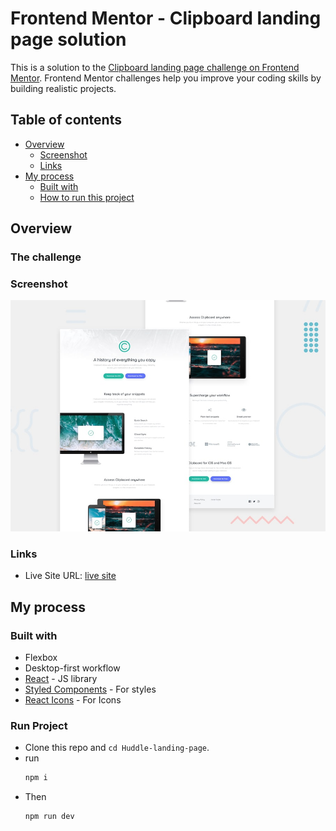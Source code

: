 # Frontend Mentor - Clipboard landing page solution

This is a solution to the [Clipboard landing page challenge on Frontend Mentor](https://www.frontendmentor.io/challenges/clipboard-landing-page-5cc9bccd6c4c91111378ecb9). Frontend Mentor challenges help you improve your coding skills by building realistic projects.

## Table of contents

- [Overview](#overview)
  - [Screenshot](#screenshot)
  - [Links](#links)
- [My process](#my-process)
  - [Built with](#built-with)
  - [How to run this project](#run-project)

## Overview

### The challenge

### Screenshot

![](./src/assets/design/desktop-preview.jpg)

### Links

- Live Site URL: [live site](https://vin-clipboard-landing-page.netlify.app/)

## My process

### Built with

- Flexbox
- Desktop-first workflow
- [React](https://reactjs.org/) - JS library
- [Styled Components](https://styled-components.com/) - For styles
- [React Icons](https://react-icons.github.io/react-icons/) - For Icons

### Run Project

- Clone this repo and `cd Huddle-landing-page`.
- run
  ```bash
  npm i
  ```
- Then
  ```bash
  npm run dev
  ```
